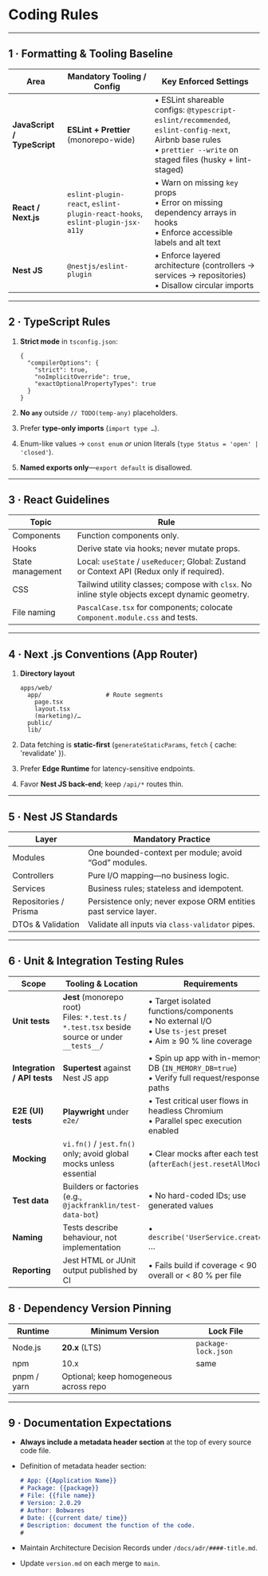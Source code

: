 # Coding Rules

---

## 1 · Formatting & Tooling Baseline

| Area                        | Mandatory Tooling / Config                                                   | Key Enforced Settings                                                                                                                                                |
| --------------------------- | ---------------------------------------------------------------------------- | -------------------------------------------------------------------------------------------------------------------------------------------------------------------- |
| **JavaScript / TypeScript** | **ESLint + Prettier** (monorepo-wide)                                        | • ESLint shareable configs: `@typescript-eslint/recommended`, `eslint-config-next`, Airbnb base rules <br>• `prettier --write` on staged files (husky + lint-staged) |
| **React / Next.js**         | `eslint-plugin-react`, `eslint-plugin-react-hooks`, `eslint-plugin-jsx-a11y` | • Warn on missing `key` props <br>• Error on missing dependency arrays in hooks <br>• Enforce accessible labels and alt text                                         |
| **Nest JS**                 | `@nestjs/eslint-plugin`                                                      | • Enforce layered architecture (controllers → services → repositories) <br>• Disallow circular imports                                                               |

---

## 2 · TypeScript Rules

1. **Strict mode** in `tsconfig.json`:

   ```jsonc
   {
     "compilerOptions": {
       "strict": true,
       "noImplicitOverride": true,
       "exactOptionalPropertyTypes": true
     }
   }
   ```
2. **No `any`** outside `// TODO(temp-any)` placeholders.
3. Prefer **type-only imports** (`import type …`).
4. Enum-like values → `const enum` *or* union literals (`type Status = 'open' | 'closed'`).
5. **Named exports only**—`export default` is disallowed.

---

## 3 · React Guidelines

| Topic            | Rule                                                                                            |
| ---------------- | ----------------------------------------------------------------------------------------------- |
| Components       | Function components only.                                                                       |
| Hooks            | Derive state via hooks; never mutate props.                                                     |
| State management | Local: `useState` / `useReducer`; Global: Zustand or Context API (Redux only if required).      |
| CSS              | Tailwind utility classes; compose with `clsx`. No inline style objects except dynamic geometry. |
| File naming      | `PascalCase.tsx` for components; colocate `Component.module.css` and tests.                     |

---

## 4 · Next .js Conventions (App Router)

1. **Directory layout**

   ```
   apps/web/
     app/                  # Route segments
       page.tsx
       layout.tsx
       (marketing)/…
     public/
     lib/
   ```
2. Data fetching is **static-first** (`generateStaticParams`, `fetch` { cache: 'revalidate' }).
3. Prefer **Edge Runtime** for latency-sensitive endpoints.
4. Favor **Nest JS back-end**; keep `/api/*` routes thin.

---

## 5 · Nest JS Standards

| Layer                 | Mandatory Practice                                              |
| --------------------- | --------------------------------------------------------------- |
| Modules               | One bounded-context per module; avoid “God” modules.            |
| Controllers           | Pure I/O mapping—no business logic.                             |
| Services              | Business rules; stateless and idempotent.                       |
| Repositories / Prisma | Persistence only; never expose ORM entities past service layer. |
| DTOs & Validation     | Validate all inputs via `class-validator` pipes.                |

---

## 6 · Unit & Integration Testing Rules

| Scope                       | Tooling & Location                                                                                 | Requirements                                                                                                           |
| --------------------------- | -------------------------------------------------------------------------------------------------- | ---------------------------------------------------------------------------------------------------------------------- |
| **Unit tests**              | **Jest** (monorepo root) <br>Files: `*.test.ts` / `*.test.tsx` beside source or under `__tests__/` | • Target isolated functions/components <br>• No external I/O <br>• Use `ts-jest` preset <br>• Aim ≥ 90 % line coverage |
| **Integration / API tests** | **Supertest** against Nest JS app                                                                  | • Spin up app with in-memory DB (`IN_MEMORY_DB=true`) <br>• Verify full request/response paths                         |
| **E2E (UI) tests**          | **Playwright** under `e2e/`                                                                        | • Test critical user flows in headless Chromium <br>• Parallel spec execution enabled                                  |
| **Mocking**                 | `vi.fn()` / `jest.fn()` only; avoid global mocks unless essential                                  | • Clear mocks after each test (`afterEach(jest.resetAllMocks)`)                                                        |
| **Test data**               | Builders or factories (e.g., `@jackfranklin/test-data-bot`)                                        | • No hard-coded IDs; use generated values                                                                              |
| **Naming**                  | Tests describe behaviour, not implementation                                                       | • `describe('UserService.create')` …                                                                                   |
| **Reporting**               | Jest HTML or JUnit output published by CI                                                          | • Fails build if coverage < 90 % overall or < 80 % per file                                                            |



## 8 · Dependency Version Pinning

| Runtime     | Minimum Version                        | Lock File           |
| ----------- | -------------------------------------- | ------------------- |
| Node.js     | **20.x** (LTS)                         | `package-lock.json` |
| npm         | 10.x                                   | same                |
| pnpm / yarn | Optional; keep homogeneous across repo |                     |

---

## 9 · Documentation Expectations

* **Always include a metadata header section** at the top of every source code file.

* Definition of metadata header section:

  ```markdown
  # App: {{Application Name}}
  # Package: {{package}}
  # File: {{file name}}
  # Version: 2.0.29
  # Author: Bobwares
  # Date: {{current date/ time}}
  # Description: document the function of the code.
  #
  ```

* Maintain Architecture Decision Records under `/docs/adr/####-title.md`.

* Update `version.md` on each merge to `main`.
